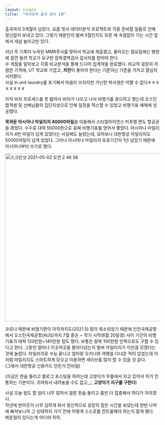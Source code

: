 ```yaml
---
layout: single
title:  "박사유학 출국 준비 1편"
---
```


출국까지 3개월이 남았다. 요즘 멋사 데이터분석 프로젝트와 각종 준비할 일들로 인해 정신없이 보내고 있다. 그렇기 때문인지 벌써 5월인지도 모른 채 속절없이 가는 시간 앞에서 새삼 놀라고만 있다.  

지난 주 기록이 누락된 MMR주사를 맞아서 학교에 제출했고, 돌아오는 월요일에는 병원에 잠깐 들려 학교가 요구한 잠복결핵검사 검사지를 받아야 한다.   
수 개월을 알아보고 각종 비교분석을 통해 드디어 집계약을 완료했다. 비교적 굉장히 저렴한 가격에, UT 학교와 가깝고, **치안**이 좋아야 한다는 기준아닌 기준을 가지고 열심히 서치했다.   
사실 in unit laundry를 포기해서 마음이 쓰리지만 가난한 박사생은 어쩔 수 없다ㅎㅎㅎㅎㅎㅎㅎㅎ   

아직 비자 프로세스를 못 밟아서 비자가 나오고 나서 비행기를 끊으려고 했는데 오스틴 합격생 및 선배님들의 집단지성으로 인해 일정을 픽스할 수 있었고 비행기표 예매에 성공했다.   

**묵혀둔 아시아나 마일리지 40000마일**을 이용해서 스타얼라이언스 미주행 편도 항공권을 끊었다. 수수료 대략 55000원으로 꽁짜 비행기표를 얻어서 좋았다. 아시아나 마일리지가 4만 마일이 넘게 있었다는 사실에도 놀랐는데, 모아보니 대한항공 마일리지도 50000마일이 넘게 있었다. 그러나 아시아나 마일리지 유효기간이 1년 남았기 때문에 아시아나부터 쓰기로 했다.   

<img width="547" alt="스크린샷 2021-05-02 오전 2 46 58" src="https://user-images.githubusercontent.com/81342538/116790709-c2ae2e00-aaf0-11eb-9f09-5fee22fc785b.png">   

코로나 때문에 비행기편이 아직까지도(2021.5) 많이 축소되었기 때문에 인천국제공항에서 오스틴국제공항(AUS)까지 7월 중순 ~ 학기 시작(8월 20일경) 사이 기간의 비행기표가 대략 120만원~140만원 정도 했다. 
보통은 왕복 100만원 안쪽으로도 구할 수 있다고 한다.
그동안 얼마나 이곳저곳을 돌아다녔는지 벌써 마일리지가 이만큼 모였다는 것에 놀랐다. 마일리지로 수능 끝나고 엄마랑 오키나와 여행을 다녀온 적이 있었는데 이처럼 마일리지도 스마트하게 모으고 이용하면 세이브를 많이 할 수 있을 것 같다.   
(그래서 대한항공 신용카드 만든거 안비밀)

(지금은 한숨 돌리고 블로그 포스팅을 하려는데 고양이가 무릎에서 자고 있어서 피가 안통하는 기분이다. 귀여워서 내려놓을 수도 없고,,;; **고양이가 지구를 구한다**)   

사실 오늘 밤도 할 일이 너무 많아서 얼른 한숨 돌리고 좀만 더 집중해서 하다가 자야겠다.   
작년에 번아웃이 너무 심하게 와서 정신적으로 굉장히 힘든 시간을 보냈는데 한번 나락에 빠져보니까 그 상태까지 가기 전에 어떻게 스스로를 컨트롤해야 하는지 알게 됐다.   
배운점이 있다는게 어디야 하하.   
